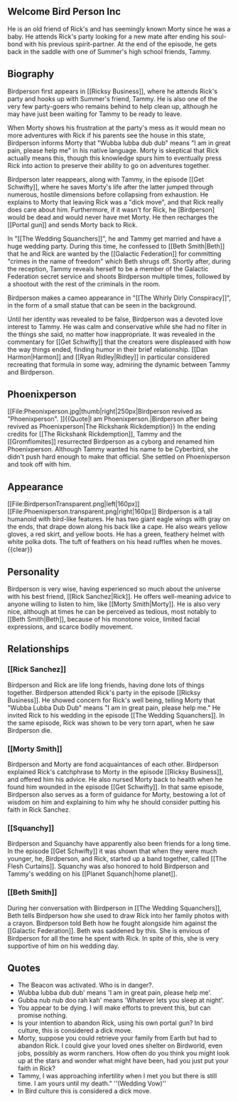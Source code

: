 ## Welcome Bird Person Inc

He is an old friend of Rick's and has seemingly known Morty since he was a baby. He attends Rick's party looking for a new mate after ending his soul-bond with his previous spirit-partner. At the end of the episode, he gets back in the saddle with one of Summer's high school friends, Tammy.


## Biography
Birdperson first appears in [[Ricksy Business]], where he attends Rick's party and hooks up with Summer's friend, Tammy. He is also one of the very few party-goers who remains behind to help clean up, although he may have just been waiting for Tammy to be ready to leave.

When Morty shows his frustration at the party's mess as it would mean no more adventures with Rick if his parents see the house in this state, Birdperson informs Morty that "Wubba lubba dub dub" means "I am in great pain, please help me" in his native language. Morty is skeptical that Rick actually means this, though this knowledge spurs him to eventually press Rick into action to preserve their ability to go on adventures together.

Birdperson later reappears, along with Tammy, in the episode [[Get Schwifty]], where he saves Morty's life after the latter jumped through numerous, hostile dimensions before collapsing from exhaustion. He explains to Morty that leaving Rick was a "dick move", and that Rick really does care about him. Furthermore, if it wasn't for Rick, he [Birdperson] would be dead and would never have met Morty. He then recharges the [[Portal gun]] and sends Morty back to Rick.

In "[[The Wedding Squanchers]]", he and Tammy get married and have a huge wedding party. During this time, he confessed to [[Beth Smith|Beth]] that he and Rick are wanted by the [[Galactic Federation]] for committing "crimes in the name of freedom" which Beth shrugs off. Shortly after, during the reception, Tammy reveals herself to be a member of the Galactic Federation secret service and shoots Birdperson multiple times, followed by a shootout with the rest of the criminals in the room.

Birdperson makes a cameo appearance in "[[The Whirly Dirly Conspiracy]]", in the form of a small statue that can be seen in the background.

Until her identity was revealed to be false, Birdperson was a devoted love interest to Tammy. He was calm and conservative while she had no filter in the things she said, no matter how inappropriate. It was revealed in the commentary for [[Get Schwifty]] that the creators were displeased with how the way things ended, finding humor in their brief relationship. [[Dan Harmon|Harmon]] and [[Ryan Ridley|Ridley]] in particular considered recreating that formula in some way, admiring the dynamic between Tammy and Birdperson.

## Phoenixperson
[[File:Pheonixperson.jpg|thumb|right|250px|Birdperson revived as "Phoenixperson". ]]{{Quote|I am Phoenixperson.|Birdperson after being revived as Phoenixperson|The Rickshank Rickdemption}}
In the ending credits for [[The Rickshank Rickdemption]], Tammy and the [[Gromflomites]] resurrected Birdperson as a cyborg and renamed him Phoenixperson. Although Tammy wanted his name to be Cyberbird, she didn't push hard enough to make that official. She settled on Phoenixperson and took off with him.

## Appearance
[[File:BirdpersonTransparent.png|left|160px]]
[[File:Phoenixperson.transparent.png|right|160px]]
Birdperson is a tall humanoid with bird-like features. He has two giant eagle wings with gray on the ends, that drape down along his back like a cape. He also wears yellow gloves, a red skirt, and yellow boots. He has a green, feathery helmet with white polka dots. The tuft of feathers on his head ruffles when he moves.
{{clear}}

## Personality
Birdperson is very wise, having experienced so much about the universe with his best friend, [[Rick Sanchez|Rick]]. He offers well-meaning advice to anyone willing to listen to him, like [[Morty Smith|Morty]]. He is also very nice, although at times he can be perceived as tedious, most notably to [[Beth Smith|Beth]], because of his monotone voice, limited facial expressions, and scarce bodily movement.

## Relationships

### [[Rick Sanchez]]
Birdperson and Rick are life long friends, having done lots of things together. Birdperson attended Rick's party in the episode [[Ricksy Business]]. He showed concern for Rick's well being, telling Morty that "Wubba Lubba Dub Dub" means "I am in great pain, please help me." He invited Rick to his wedding in the episode [[The Wedding Squanchers]]. In the same episode, Rick was shown to be very torn apart, when he saw Birdperson die.
### [[Morty Smith]]
Birdperson and Morty are fond acquaintances of each other. Birdperson explained Rick's catchphrase to Morty in the episode [[Ricksy Business]], and offered him his advice. He also nursed Morty back to health when he found him wounded in the episode [[Get Schwifty]]. In that same episode, Birdperson also serves as a form of guidance for Morty, bestowing a lot of wisdom on him and explaining to him why he should consider putting his faith in Rick Sanchez.
### [[Squanchy]]
Birdperson and Squanchy have apparently also been friends for a long time. In the episode [[Get Schwifty]] it was shown that when they were much younger, he, Birdperson, and Rick, started up a band together, called [[The Flesh Curtains]]. Squanchy was also honored to hold Birdperson and Tammy's wedding on his [[Planet Squanch|home planet]].
### [[Beth Smith]]
During her conversation with Birdperson in [[The Wedding Squanchers]], Beth tells Birdperson how she used to draw Rick into her family photos with a crayon. Birdperson told Beth how he fought alongside him against the [[Galactic Federation]]. Beth was saddened by this. She is envious of Birdperson for all the time he spent with Rick. In spite of this, she is very supportive of him on his wedding day.

## Quotes
* The Beacon was activated. Who is in danger?.
* Wubba lubba dub dub' means 'I am in great pain, please help me'.
* Gubba nub nub doo rah kah' means 'Whatever lets you sleep at night'.
* You appear to be dying. I will make efforts to prevent this, but can promise nothing.
* Is your intention to abandon Rick, using his own portal gun? In bird culture, this is considered a dick move.
* Morty, suppose you could retrieve your family from Earth but had to abandon Rick. I could give your loved ones shelter on Birdworld, even jobs, possibly as worm ranchers. How often do you think you might look up at the stars and wonder what might have been, had you just put your faith in Rick?
* Tammy, I was approaching infertility when I met you but there is still time. I am yours until my death." ''(Wedding Vow)''
* In Bird culture this is considered a dick move.
